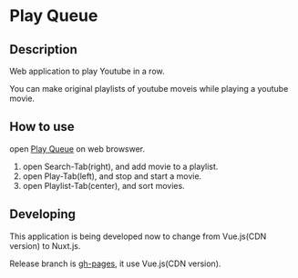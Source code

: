 # Play Queue

## Description

Web application to play Youtube in a row.

You can make original playlists of youtube moveis while playing a youtube movie.

## How to use

open [Play Queue](https://basd4g.github.io/PlayQueue/) on web browswer.

1. open Search-Tab(right), and add movie to a playlist.
1. open Play-Tab(left), and stop and start a movie.
1. open Playlist-Tab(center), and sort movies.

## Developing

This application is being developed now to change from Vue.js(CDN version) to Nuxt.js.

Release branch is [gh-pages](https://github.com/basd4g/PlayQueue/tree/gh-pages), it use Vue.js(CDN version).
